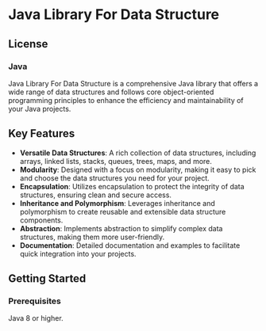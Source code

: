 # Java Library For Data Structure

## License

### Java

Java Library For Data Structure is a comprehensive Java library that offers a wide range of data structures and follows core object-oriented programming principles to enhance the efficiency and maintainability of your Java projects.

## Key Features

- **Versatile Data Structures**: A rich collection of data structures, including arrays, linked lists, stacks, queues, trees, maps, and more.
- **Modularity**: Designed with a focus on modularity, making it easy to pick and choose the data structures you need for your project.
- **Encapsulation**: Utilizes encapsulation to protect the integrity of data structures, ensuring clean and secure access.
- **Inheritance and Polymorphism**: Leverages inheritance and polymorphism to create reusable and extensible data structure components.
- **Abstraction**: Implements abstraction to simplify complex data structures, making them more user-friendly.
- **Documentation**: Detailed documentation and examples to facilitate quick integration into your projects.

## Getting Started

### Prerequisites

Java 8 or higher.
